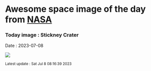 
# Awesome space image of the day from [NASA](https://api.nasa.gov/)

### Today image : Stickney Crater
Date : 2023-07-08

![](https://apod.nasa.gov/apod/image/2307/PSP_007769_9010_IRB_Stickney1024.jpg)

<small>Latest update : Sat Jul  8 08:16:39 2023</small>
        
